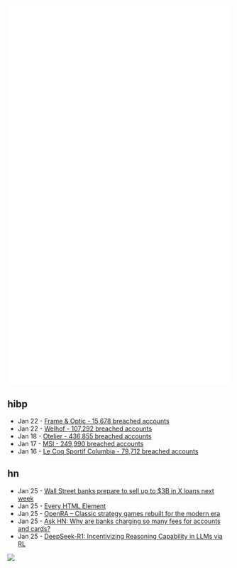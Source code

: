 ![Metrics](https://raw.githubusercontent.com/phixion/phixion/master/metrics.svg)

## hibp

<!--
for https://github.com/phixion/phixion/blob/main/.github/workflows/feeds.yml
-->
<!--START_SECTION:haveibeenpwnd-->
- Jan 22 - [Frame & Optic - 15,678 breached accounts](https://haveibeenpwned.com/PwnedWebsites#FrameAndOptic)
- Jan 22 - [Welhof - 107,292 breached accounts](https://haveibeenpwned.com/PwnedWebsites#Welhof)
- Jan 18 - [Otelier - 436,855 breached accounts](https://haveibeenpwned.com/PwnedWebsites#Otelier)
- Jan 17 - [MSI - 249,990 breached accounts](https://haveibeenpwned.com/PwnedWebsites#MSI)
- Jan 16 - [Le Coq Sportif Columbia - 79,712 breached accounts](https://haveibeenpwned.com/PwnedWebsites#LeCoqSportif)
<!--END_SECTION:haveibeenpwnd-->

## hn

<!--
for https://github.com/phixion/phixion/blob/main/.github/workflows/feeds.yml
-->
<!--START_SECTION:hn-->
- Jan 25 - [Wall Street banks prepare to sell up to $3B in X loans next week](https://www.reuters.com/technology/wall-street-banks-set-sell-billions-dollars-x-loans-wsj-reports-2025-01-24/)
- Jan 25 - [Every HTML Element](https://iamwillwang.com/dollar/every-html-element/)
- Jan 25 - [OpenRA – Classic strategy games rebuilt for the modern era](https://www.openra.net/)
- Jan 25 - [Ask HN: Why are banks charging so many fees for accounts and cards?](https://news.ycombinator.com/item?id=42823569)
- Jan 25 - [DeepSeek-R1: Incentivizing Reasoning Capability in LLMs via RL](https://arxiv.org/abs/2501.12948)
<!--END_SECTION:hn-->

<!--
for https://yhype.me
-->
![](https://hit.yhype.me/github/profile?user_id=13013670)
